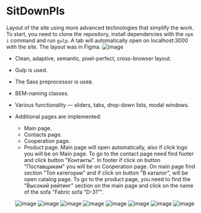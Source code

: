 # SitDownPls
Layout of the site using more advanced technologies that simplify the work. 
To start, you need to clone the repository, install dependencies with the `npm i` command and run `gulp`. A tab will automatically open on localhost:3000 with the site.
The layout was in Figma.
![image](https://user-images.githubusercontent.com/109067893/178532735-1307c8ae-2bb7-4e6d-b1b9-060b6fa994ac.png)
- Clean, adaptive, semantic, pixel-perfect, cross-browser layout.
- Gulp is used.
- The Sass preprocessor is useв.
- BEM-naming classes.
- Various functionality — sliders, tabs, drop-down lists, modal windows.
- Additional pages are implemented:
  - Main page.
  - Contacts page.
  - Cooperation page.
  - Product page. 
Main page will open automatically, also if click logo you will be on Main page. To go to the contact page need find footer and click button "Контакты". In footer if click on button "Поставщикам" you will be on Cooperation page. On main page find section "Топ категории" and if click on button "В каталог", will be open catalog page. To go to the product page, you need to find the "Высокий рейтинг" section on the main page and click on the name of the sofa "Fabric sofa “D-31”".
  
  ![image](https://user-images.githubusercontent.com/109067893/178539519-48840996-c003-458b-b796-eb216479a102.png)
  ![image](https://user-images.githubusercontent.com/109067893/178539619-7b570123-f13b-4dcd-85d2-12273d92aa61.png)
![image](https://user-images.githubusercontent.com/109067893/178539685-020cff7f-e67f-4f66-a7ab-713aed501cf6.png)
![image](https://user-images.githubusercontent.com/109067893/178539801-e6f9a712-b84d-43ad-a180-b45ac785a243.png)
![image](https://user-images.githubusercontent.com/109067893/178539835-bd48bbec-c2ab-4a46-8f1f-f5a92e3cc171.png)
![image](https://user-images.githubusercontent.com/109067893/178539868-b90ac91e-9174-49b5-82a7-d439a2b78409.png)
![image](https://user-images.githubusercontent.com/109067893/178539991-a83322f2-cf61-43a8-8970-311ebdda3da7.png)
![image](https://user-images.githubusercontent.com/109067893/178540075-b2b4a0bc-41c2-4abc-9f43-d2d012a391de.png)

